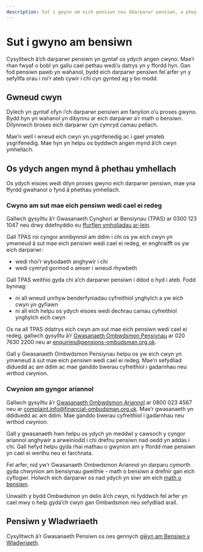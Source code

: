 ```yaml
---
description: Sut i gwyno am eich pensiwn neu ddarparwr pensiwn, a phwy y gallwch fynd atynt i gael help os nad yw eich darparwr yn datrys eich cwyn.
---
```


# Sut i gwyno am bensiwn

Cysylltwch â’ch darparwr pensiwn yn gyntaf os ydych angen cwyno. Mae’r rhan fwyaf o bobl yn gallu cael pethau wedi’u datrys yn y ffordd hyn. Gan fod pensiwn pawb yn wahanol, bydd eich darparwr pensiwn fel arfer yn y sefyllfa orau i roi’r ateb cywir i chi cyn gynted ag y bo modd.


## Gwneud cwyn

Dylech yn gyntaf ofyn i’ch darparwr pensiwn am fanylion o’u proses gwyno. Bydd hyn yn wahanol yn dibynnu ar eich darparwr a’r math o bensiwn. Dilynnwch broses eich darparwr cyn cymryd camau pellach.

Mae’n well i wneud eich cwyn yn ysgrifenedig ac i gael ymateb ysgrifenedig. Mae hyn yn helpu os byddwch angen mynd â’ch cwyn ymhellach.

## Os ydych angen mynd â phethau ymhellach

Os ydych eisoes wedi dilyn proses gwyno eich darparwr pensiwn, mae yna ffyrdd gwahanol o fynd â phethau ymhellach.

### Cwyno am sut mae eich pensiwn wedi cael ei redeg

Gallwch gysylltu â’r Gwasanaeth Cynghori ar Bensiynau (TPAS) ar 0300 123 1047 neu drwy ddefnyddio eu [ffurflen ymholiadau ar-lein](http://www.pensionsadvisoryservice.org.uk/contacting-us/online-enquiry-form).

Gall TPAS roi cyngor annibynnol am ddim i chi os yw eich cwyn yn ymwneud â sut mae eich pensiwn wedi cael ei redeg, er enghraifft os yw eich darparwr:

* wedi rhoi’r wybodaeth anghywir i chi
* wedi cymryd gormod o amser i wneud rhywbeth

Gall TPAS weithio gyda chi a’ch darparwr pensiwn i ddod o hyd i ateb. Fodd bynnag:

* ni all wneud unrhyw benderfyniadau cyfreithiol ynghylch a yw eich cwyn yn gyfiawn
* ni all eich helpu os ydych eisoes wedi dechrau camau cyfreithiol ynghylch eich cwyn

Os na all TPAS ddatrys eich cwyn am sut mae eich pensiwn wedi cael ei redeg, gallwch gysylltu â’r [Gwasanaeth Ombwdsmon Pensiynau](https://www.pensions-ombudsman.org.uk/about-us/) ar 020 7630 2200 neu ar <enquiries@pensions-ombudsman.org.uk>.

Gall y Gwasanaeth Ombwdsmon Pensiynau helpu os yw eich cwyn yn ymwneud â sut mae eich pensiwn wedi cael ei redeg. Mae’n sefydliad diduedd ac am ddim ac mae ganddo bwerau cyfreithiol i gadarnhau neu wrthod cwynion.


### Cwynion am gyngor ariannol

Gallwch gysylltu â’r [Gwasanaeth Ombwdsmon Ariannol](http://www.financial-ombudsman.org.uk/publications/technical_notes/pension-complaints-our-jurisdiction.html) ar 0800 023 4567 neu ar <complaint.info@financial-ombudsman.org.uk>. Mae’r gwasanaeth yn ddiduedd ac am ddim. Mae ganddo bwerau cyfreithiol i gadarnhau neu wrthod cwynion.

Gall y gwasanaeth hwn helpu os ydych yn meddwl y cawsoch y cyngor ariannol anghywir a arweiniodd i chi drefnu pensiwn nad oedd yn addas i chi. Gall hefyd helpu gyda rhai mathau o gwynion am y ffordd mae pensiwn yn cael ei werthu neu ei farchnata.

Fel arfer, nid yw’r Gwasanaeth Ombwdsmon Ariannol yn darparu cymorth gyda chwynion am bensiynau gweithle - math o bensiwn a drefnir gan eich cyflogwr. Holwch eich darparwr os nad ydych yn siwr am eich [math o bensiwn](/cy/pension-types).

Unwaith y bydd Ombwdsmon yn delio â’ch cwyn, ni fyddwch fel arfer yn cael mwy o help gyda’ch cwyn gan Ombwdsmon neu sefydliad arall.


## Pensiwn y Wladwriaeth


Cysylltwch â’r Gwasanaeth Pensiwn os oes gennych [gŵyn am Bensiwn y Wladwriaeth](https://www.gov.uk/complain-pension-service).
